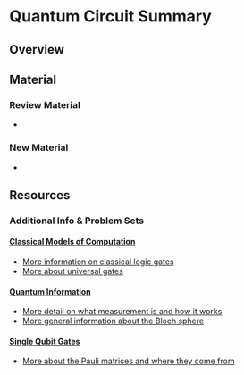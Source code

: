 # Quantum Circuit Summary

## Overview

## Material

### Review Material

* 
### New Material

* 
## Resources

### Additional Info & Problem Sets

#### [Classical Models of Computation](../classical-models-of-computation.md)

* [More information on classical logic gates](https://www.khanacademy.org/computing/ap-computer-science-principles/computers-101/logic-gates-and-circuits/a/logic-gates)
* [More about universal gates](https://www.electronics-tutorials.ws/logic/universal-gates.html)

#### [Quantum Information](../quantum-information.md)

* [More detail on what measurement is and how it works](https://towardsdatascience.com/understanding-basics-of-measurements-in-quantum-computation-4c885879eba0)
* [More general information about the Bloch sphere](https://www.quantiki.org/wiki/bloch-sphere)

#### [Single Qubit Gates](../single-qubit-gates.md)

* [More about the Pauli matrices and where they come from](https://en.wikiversity.org/wiki/Pauli_matrices)

